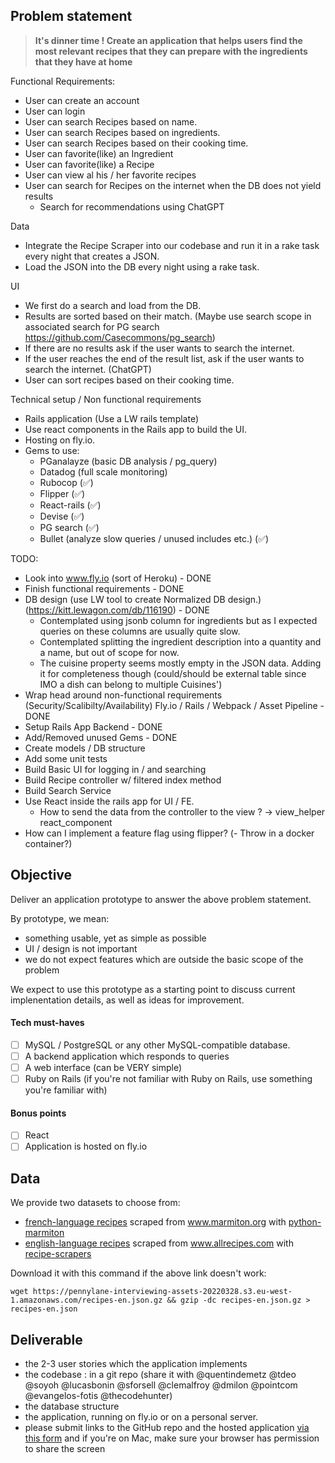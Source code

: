 ## Problem statement

> **It's dinner time ! Create an application that helps users find the most relevant recipes that they can prepare with the ingredients that they have at home**

Functional Requirements:
- User can create an account
- User can login
- User can search Recipes based on name.
- User can search Recipes based on ingredients.
- User can search Recipes based on their cooking time.
- User can favorite(like) an Ingredient
- User can favorite(like) a Recipe
- User can view al his / her favorite recipes
- User can search for Recipes on the internet when the DB does not yield results
    - Search for recommendations using ChatGPT

Data 
- Integrate the Recipe Scraper into our codebase and run it in a rake task every night that creates a JSON.
- Load the JSON into the DB every night using a rake task.

UI
- We first do a search and load from the DB.
- Results are sorted based on their match. (Maybe use search scope in associated search for PG search https://github.com/Casecommons/pg_search)
- If there are no results ask if the user wants to search the internet.
- If the user reaches the end of the result list, ask if the user wants to search the internet. (ChatGPT)
- User can sort recipes based on their cooking time.

Technical setup / Non functional requirements
- Rails application (Use a LW rails template)
- Use react components in the Rails app to build the UI.
- Hosting on fly.io.
- Gems to use:
    - PGanalayze (basic DB analysis / pg_query)
    - Datadog (full scale monitoring)
    - Rubocop (✅)
    - Flipper (✅)
    - React-rails (✅)
    - Devise (✅)
    - PG search (✅)
    - Bullet (analyze slow queries / unused includes etc.) (✅)


TODO:
- Look into www.fly.io (sort of Heroku) - DONE
- Finish functional requirements - DONE
- DB design (use LW tool to create Normalized DB design.)(https://kitt.lewagon.com/db/116190) - DONE
    - Contemplated using jsonb column for ingredients but as I expected queries on these columns are usually quite slow.
    - Contemplated splitting the ingredient description into a quantity and a name, but out of scope for now.
    - The cuisine property seems mostly empty in the JSON data. Adding it for completeness though (could/should be external table since IMO a dish can belong to multiple Cuisines')
- Wrap head around non-functional requirements (Security/Scalibilty/Availability) Fly.io / Rails / Webpack / Asset Pipeline - DONE
- Setup Rails App Backend - DONE
- Add/Removed unused Gems - DONE
- Create models / DB structure 
- Add some unit tests
- Build Basic UI for logging in / and searching
- Build Recipe controller w/ filtered index method
- Build Search Service
- Use React inside the rails app for UI / FE.
    - How to send the data from the controller to the view ? -> view_helper react_component
- How can I implement a feature flag using flipper?
(- Throw in a docker container?)



## Objective

Deliver an application prototype to answer the above problem statement.

By prototype, we mean:
- something usable, yet as simple as possible
- UI / design is not important
- we do not expect features which are outside the basic scope of the problem

We expect to use this prototype as a starting point to discuss current implenentation details, as well as ideas for improvement.

#### Tech must-haves
- [ ] MySQL / PostgreSQL or any other MySQL-compatible database.
- [ ] A backend application which responds to queries
- [ ] A web interface (can be VERY simple)
- [ ] Ruby on Rails (if you're not familiar with Ruby on Rails, use something you're familiar with)

#### Bonus points
- [ ] React
- [ ] Application is hosted on fly.io

## Data
We provide two datasets to choose from:
- [french-language recipes](https://pennylane-interviewing-assets-20220328.s3.eu-west-1.amazonaws.com/recipes-fr.json.gz) scraped from www.marmiton.org with [python-marmiton](https://github.com/remaudcorentin-dev/python-marmiton)
- [english-language recipes](https://pennylane-interviewing-assets-20220328.s3.eu-west-1.amazonaws.com/recipes-en.json.gz) scraped from www.allrecipes.com with [recipe-scrapers](https://githubingredients.com/hhursev/recipe-scrapers)

Download it with this command if the above link doesn't work:
```shell
wget https://pennylane-interviewing-assets-20220328.s3.eu-west-1.amazonaws.com/recipes-en.json.gz && gzip -dc recipes-en.json.gz > recipes-en.json
```

## Deliverable
- the 2-3 user stories which the application implements
- the codebase : in a git repo (share it with @quentindemetz @tdeo @soyoh @lucasbonin @sforsell @clemalfroy @dmilon @pointcom @evangelos-fotis @thecodehunter)
- the database structure
- the application, running on fly.io or on a personal server.
- please submit links to the GitHub repo and the hosted application [via this form](https://forms.gle/siH7Rezuq2V1mUJGA) and if you're on Mac, make sure your browser has permission to share the screen
